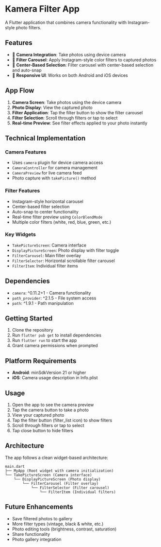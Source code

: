 # Kamera Filter App

A Flutter application that combines camera functionality with Instagram-style photo filters.

## Features

-   📸 **Camera Integration**: Take photos using device camera
-   🎨 **Filter Carousel**: Apply Instagram-style color filters to captured photos
-   🎯 **Center-Based Selection**: Filter carousel with center-based selection and auto-snap
-   📱 **Responsive UI**: Works on both Android and iOS devices

## App Flow

1. **Camera Screen**: Take photos using the device camera
2. **Photo Display**: View the captured photo
3. **Filter Application**: Tap the filter button to show the filter carousel
4. **Filter Selection**: Scroll through filters or tap to select
5. **Real-time Preview**: See filter effects applied to your photo instantly

## Technical Implementation

### Camera Features

-   Uses `camera` plugin for device camera access
-   `CameraController` for camera management
-   `CameraPreview` for live camera feed
-   Photo capture with `takePicture()` method

### Filter Features

-   Instagram-style horizontal carousel
-   Center-based filter selection
-   Auto-snap to center functionality
-   Real-time filter preview using `ColorBlendMode`
-   Multiple color filters (white, red, blue, green, etc.)

### Key Widgets

-   `TakePictureScreen`: Camera interface
-   `DisplayPictureScreen`: Photo display with filter toggle
-   `FilterCarousel`: Main filter overlay
-   `FilterSelector`: Horizontal scrollable filter carousel
-   `FilterItem`: Individual filter items

## Dependencies

-   `camera`: ^0.11.2+1 - Camera functionality
-   `path_provider`: ^2.1.5 - File system access
-   `path`: ^1.9.1 - Path manipulation

## Getting Started

1. Clone the repository
2. Run `flutter pub get` to install dependencies
3. Run `flutter run` to start the app
4. Grant camera permissions when prompted

## Platform Requirements

-   **Android**: minSdkVersion 21 or higher
-   **iOS**: Camera usage description in Info.plist

## Usage

1. Open the app to see the camera preview
2. Tap the camera button to take a photo
3. View your captured photo
4. Tap the filter button (filter_list icon) to show filters
5. Scroll through filters or tap to select
6. Tap close button to hide filters

## Architecture

The app follows a clean widget-based architecture:

```
main.dart
├── MyApp (Root widget with camera initialization)
└── TakePictureScreen (Camera interface)
    └── DisplayPictureScreen (Photo display)
        └── FilterCarousel (Filter overlay)
            └── FilterSelector (Filter carousel)
                └── FilterItem (Individual filters)
```

## Future Enhancements

-   Save filtered photos to gallery
-   More filter types (vintage, black & white, etc.)
-   Photo editing tools (brightness, contrast, saturation)
-   Share functionality
-   Photo gallery integration
